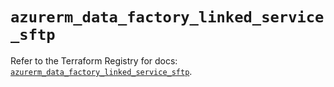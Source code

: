 # `azurerm_data_factory_linked_service_sftp`

Refer to the Terraform Registry for docs: [`azurerm_data_factory_linked_service_sftp`](https://registry.terraform.io/providers/hashicorp/azurerm/4.1.0/docs/resources/data_factory_linked_service_sftp).

